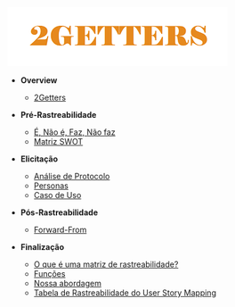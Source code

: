 <a href="">
  <img src="assets/banner2.png" alt="2GETTERS">
</a>

* **Overview**
    * [2Getters](/)
* **Pré-Rastreabilidade**
    * [É, Não é, Faz, Não faz](pages/fazNaoFaz.md)
    * [Matriz SWOT](pages/swot.md)
* **Elicitação**
    * [Análise de Protocolo](pages/analiseProtocolo.md)
    * [Personas](pages/personas.md)
    * [Caso de Uso](pages/casoUso.md)
* **Pós-Rastreabilidade**
    * [Forward-From](pages/forwardFrom.md)
* **Finalização**

  * [O que é uma matriz de rastreabilidade?](pages/finalizacao/matriz.md#o-que-é-uma-matriz-de-rastreabilidade)
  * [Funções](pages/finalizacao/matriz.md#-funções-da-matriz)
  * [Nossa abordagem](pages/finalizacao/matriz.md#-nossa-abordagem)
  * [Tabela de Rastreabilidade do User Story Mapping](pages/finalizacao/matriz.md#-tabela-de-rastreabilidade-do-user-story-mapping)


